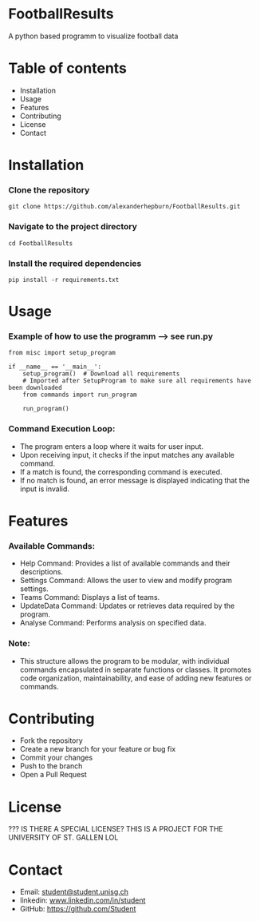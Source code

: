 # FootballResults

A python based programm to visualize football data

# Table of contents

- Installation
- Usage
- Features
- Contributing
- License
- Contact

# Installation

### Clone the repository

    git clone https://github.com/alexanderhepburn/FootballResults.git

### Navigate to the project directory

    cd FootballResults

### Install the required dependencies

    pip install -r requirements.txt

# Usage

### Example of how to use the programm --> see run.py

    from misc import setup_program

    if __name__ == '__main__':
        setup_program()  # Download all requirements
        # Imported after SetupProgram to make sure all requirements have been downloaded
        from commands import run_program

        run_program()

### Command Execution Loop:

- The program enters a loop where it waits for user input.
- Upon receiving input, it checks if the input matches any available command.
- If a match is found, the corresponding command is executed.
- If no match is found, an error message is displayed indicating that the input is invalid.

# Features

### Available Commands:

- Help Command: Provides a list of available commands and their descriptions.
- Settings Command: Allows the user to view and modify program settings.
- Teams Command: Displays a list of teams.
- UpdateData Command: Updates or retrieves data required by the program.
- Analyse Command: Performs analysis on specified data.

### Note:

- This structure allows the program to be modular, with individual commands encapsulated in separate functions or
  classes.
  It promotes code organization, maintainability, and ease of adding new features or commands.

# Contributing

- Fork the repository
- Create a new branch for your feature or bug fix
- Commit your changes
- Push to the branch
- Open a Pull Request

# License

??? IS THERE A SPECIAL LICENSE? THIS IS A PROJECT FOR THE UNIVERSITY OF ST. GALLEN LOL

# Contact

- Email: student@student.unisg.ch
- linkedin: www.linkedin.com/in/student
- GitHub: https://github.com/Student


